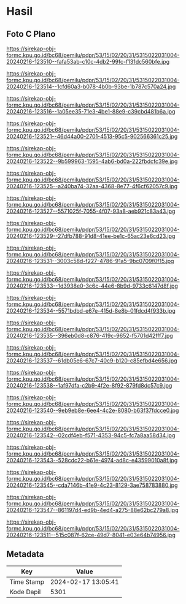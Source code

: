 # Hasil

## Foto C Plano

https://sirekap-obj-formc.kpu.go.id/bc68/pemilu/pdpr/53/15/02/20/31/5315022031004-20240216-123510--fafa53ab-c10c-4db2-99fc-f131dc560bfe.jpg

https://sirekap-obj-formc.kpu.go.id/bc68/pemilu/pdpr/53/15/02/20/31/5315022031004-20240216-123514--1cfd60a3-b078-4b0b-93be-1b787c570a24.jpg

https://sirekap-obj-formc.kpu.go.id/bc68/pemilu/pdpr/53/15/02/20/31/5315022031004-20240216-123516--1a05ee35-71e3-4be1-88e9-c39cbd481b6a.jpg

https://sirekap-obj-formc.kpu.go.id/bc68/pemilu/pdpr/53/15/02/20/31/5315022031004-20240216-123521--46d44a00-2701-4513-95c5-902566361c25.jpg

https://sirekap-obj-formc.kpu.go.id/bc68/pemilu/pdpr/53/15/02/20/31/5315022031004-20240216-123522--9b599963-1595-4ab6-bd0a-222fbdcfc39e.jpg

https://sirekap-obj-formc.kpu.go.id/bc68/pemilu/pdpr/53/15/02/20/31/5315022031004-20240216-123525--a240ba74-32aa-4368-8e77-4f6cf62057c9.jpg

https://sirekap-obj-formc.kpu.go.id/bc68/pemilu/pdpr/53/15/02/20/31/5315022031004-20240216-123527--5571025f-7055-4f07-93a8-aeb921c83a43.jpg

https://sirekap-obj-formc.kpu.go.id/bc68/pemilu/pdpr/53/15/02/20/31/5315022031004-20240216-123529--27dfb788-91d8-41ee-be1c-65ac23e6cd23.jpg

https://sirekap-obj-formc.kpu.go.id/bc68/pemilu/pdpr/53/15/02/20/31/5315022031004-20240216-123531--3003c58d-f227-4786-91a5-9bc0709f0f15.jpg

https://sirekap-obj-formc.kpu.go.id/bc68/pemilu/pdpr/53/15/02/20/31/5315022031004-20240216-123533--1d3938e0-3c6c-44e6-8b9d-9733c6147d8f.jpg

https://sirekap-obj-formc.kpu.go.id/bc68/pemilu/pdpr/53/15/02/20/31/5315022031004-20240216-123534--5571bdbd-e67e-415d-8e8b-01fdcd4f933b.jpg

https://sirekap-obj-formc.kpu.go.id/bc68/pemilu/pdpr/53/15/02/20/31/5315022031004-20240216-123535--396eb0d8-c876-419c-9652-f5701d42fff7.jpg

https://sirekap-obj-formc.kpu.go.id/bc68/pemilu/pdpr/53/15/02/20/31/5315022031004-20240216-123537--61db05e6-67c7-40c9-b120-c85efbd4e656.jpg

https://sirekap-obj-formc.kpu.go.id/bc68/pemilu/pdpr/53/15/02/20/31/5315022031004-20240216-123538--1af97dfa-c2b9-4f2e-8f92-879fd8dc57c9.jpg

https://sirekap-obj-formc.kpu.go.id/bc68/pemilu/pdpr/53/15/02/20/31/5315022031004-20240216-123540--9eb9eb8e-6ee4-4c2e-8080-b63f37fdcce0.jpg

https://sirekap-obj-formc.kpu.go.id/bc68/pemilu/pdpr/53/15/02/20/31/5315022031004-20240216-123542--02cdf4eb-f571-4353-94c5-fc7a8aa58d34.jpg

https://sirekap-obj-formc.kpu.go.id/bc68/pemilu/pdpr/53/15/02/20/31/5315022031004-20240216-123543--528cdc22-b61e-4974-ad8c-e43599010a8f.jpg

https://sirekap-obj-formc.kpu.go.id/bc68/pemilu/pdpr/53/15/02/20/31/5315022031004-20240216-123545--cda7146b-41e9-4c23-8129-3ae758783880.jpg

https://sirekap-obj-formc.kpu.go.id/bc68/pemilu/pdpr/53/15/02/20/31/5315022031004-20240216-123547--861197d4-ed9b-4ed4-a275-88e62bc279a8.jpg

https://sirekap-obj-formc.kpu.go.id/bc68/pemilu/pdpr/53/15/02/20/31/5315022031004-20240216-123511--515c087f-62ce-49d7-8041-e03e64b74956.jpg


## Metadata

| Key        | Value               |
| ---------- | ------------------- |
| Time Stamp | 2024-02-17 13:05:41 |
| Kode Dapil | 5301                |



